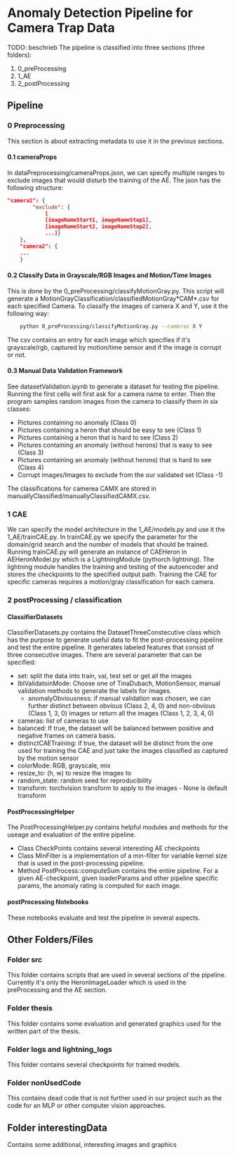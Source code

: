 # Anomaly Detection Pipeline for Camera Trap Data

TODO: beschrieb
The pipeline is classified into three sections (three folders):
1. 0_preProcessing
2. 1_AE
3. 2_postProcessing

## Pipeline
### 0 Preprocessing
This section is about extracting metadata to use it in the previous sections.

#### 0.1 cameraProps
In dataPreprocessing/cameraProps.json, we can specify multiple ranges to exclude images that would disturb the training of the AE. The json has the following structure: 
```json
"camera1": {
        "exclude": {
            [
            [imageNameStart1, imageNameStop1],
            [imageNameStart2, imageNameStop2],
            ...]}
    },
    "camera2": {
    ...
    }
```

#### 0.2 Classify Data in Grayscale/RGB Images and Motion/Time Images
This is done by the 0_preProcessing/classifyMotionGray.py. This script will generate a MotionGrayClassification/classifiedMotionGray\*CAM\*.csv for each specified Camera. To classify the images of camera X and Y, use it the following way: 

```sh
    python 0_preProcessing/classifyMotionGray.py --cameras X Y
```

The csv contains an entry for each image which specifies if it's grayscale/rgb, captured by motion/time sensor and if the image is corrupt or not.

#### 0.3 Manual Data Validation Framework
See datasetValidation.ipynb to generate a dataset for testing the pipeline. Running the first cells will first ask for a camera name to enter. Then the program samples random images from the camera to classify them in six classes: 
- Pictures containing no anomaly (Class 0)
- Pictures containing a heron that should be easy to see (Class 1)
- Pictures containing a heron that is hard to see (Class 2)
- Pictures containing an anomaly (without herons) that is easy to see (Class 3)
- Pictures containing an anomaly (without herons) that is hard to see (Class 4)
- Corrupt images/Images to exclude from the our validated set (Class -1)

The classifications for camerea CAMX are stored in manuallyClassified/manuallyClassifiedCAMX.csv.

### 1 CAE

We can specify the model architecture in the 1_AE/models.py and use it the
1_AE/trainCAE.py. In trainCAE.py we specify the parameter for the domain/grid search and the number of models that should be trained. Running trainCAE.py will generate an instance of CAEHeron in AEHeronModel.py which is a LightningModule (pythorch lightning). The lightning module handles the training and testing of the autoencoder and stores the checkpoints to the specified output path.
Training the CAE for specific cameras requires a motion/gray classification for each camera.

### 2 postProcessing / classification
#### ClassifierDatasets
ClassifierDatasets.py contains the DatasetThreeConstecutive class which has the purpose to generate useful data to fit the post-processing pipeline and test the entire pipeline. It generates labeled features that consist of three consecutive images. There are several parameter that can be specified:
- set: split the data into train, val, test set or get all the images
- lblValidatoinMode: Choose one of TinaDubach, MotionSensor, manual validation methods to generate the labels for images.
    - anomalyObviousness: if manual validation was chosen, we can further distinct between obvious (Class 2, 4, 0) and non-obvious (Class 1, 3, 0) images or return all the images (Class 1, 2, 3, 4, 0)
- cameras: list of cameras to use
- balanced: If true, the dataset will be balanced between positive and negative frames on camera basis.
- distinctCAETraining: if true, the dataset will be distinct from the one used for training the CAE and just take the images classified as captured by the motion sensor
- colorMode: RGB, grayscale, mix
- resize_to: (h, w) to resize the images to
- random_state: random seed for reproducibility
- transform: torchvision transform to apply to the images - None is default transform

#### PostProcessingHelper
The PostProcessingHelper.py contains helpful modules and methods for the useage and evaluation of the entire pipeline. 
- Class CheckPoints contains several interesting AE checkpoints
- Class MinFilter is a implementation of a min-filter for variable kernel size that is used in the post-processing pipeline.
- Method PostProcess::computeSum contains the entire pipeline. For a given AE-checkpoint, given loaderParams and other pipeline specific params, the anomaly rating is computed for each image.

#### postProcessing Notebooks
These notebooks evaluate and test the pipeline in several aspects.

## Other Folders/Files
### Folder src
This folder contains scripts that are used in several sections of the pipeline. Currently it's only the HeronImageLoader which is used in the preProcessing and the AE section.

### Folder thesis
This folder contains some evaluation and generated graphics used for the written part of the thesis.

### Folder logs and lightning_logs
This folder contains several checkpoints for trained models.

### Folder nonUsedCode
This contains dead code that is not further used in our project such as the code for an MLP or other computer vision approaches.

## Folder interestingData
Contains some additional, interesting images and graphics
